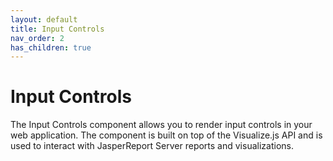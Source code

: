 ```yaml
---
layout: default
title: Input Controls
nav_order: 2
has_children: true
---
```


# Input Controls

The Input Controls component allows you to render input controls in your web application.
The component is built on top of the Visualize.js API and is used to interact with JasperReport Server reports and
visualizations.